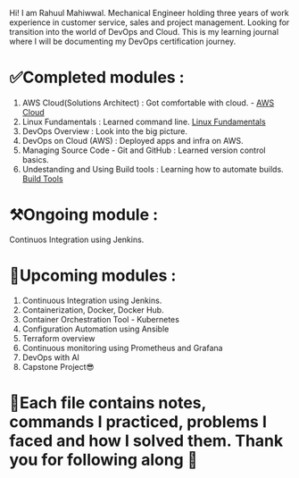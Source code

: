 Hi! I am Rahuul Mahiwwal. Mechanical Engineer holding three years of work experience in customer service, sales and project management. Looking for transition into the world of DevOps and Cloud. 
This is my learning journal where I will be documenting my DevOps certification journey. 

# ✅Completed modules : 
1. AWS Cloud(Solutions Architect) : Got comfortable with cloud. - [AWS Cloud](./AWS%20Cloud)
2. Linux Fundamentals : Learned command line. [Linux Fundamentals](./Linux%20Fundamentals)
3. DevOps Overview : Look into the big picture.
4. DevOps on Cloud (AWS) : Deployed apps and infra on AWS.
5. Managing Source Code - Git and GitHub : Learned version control basics.
6. Undestanding and Using Build tools : Learning how to automate builds. [Build Tools](./Understanding%20and%20Using%20Build%20Tools)

# ⚒️Ongoing module :
Continuos Integration using Jenkins. 

# 🎯Upcoming modules :
1. Continuous Integration using Jenkins.
2. Containerization, Docker, Docker Hub.
3. Container Orchestration Tool - Kubernetes
4. Configuration Automation using Ansible
5. Terraform overview
6. Continuous monitoring using Prometheus and Grafana
7. DevOps with AI
8. Capstone Project😎


# 🌱Each file contains notes, commands I practiced, problems I faced and how I solved them. Thank you for following along 🚀
